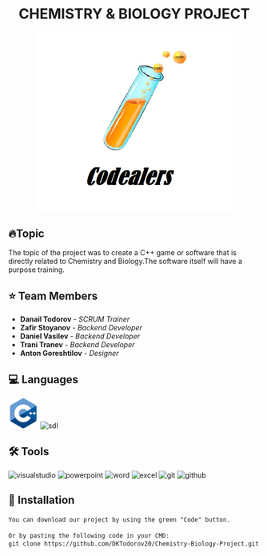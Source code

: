 <h1 align = center> CHEMISTRY & BIOLOGY PROJECT </h1>
<p align = "center">
<img src = "CodealersLogo.png" width = "400px" alt = "logo">
</p>

## 🔥Topic
The topic of the project was to create a C++ game or software that is directly related to Chemistry and Biology.The software itself will have a purpose training.
## ⭐ Team Members
* **Danail Todorov** - *SCRUM Trainer* 
 * **Zafir Stoyanov** - *Backend Developer* 
* **Daniel Vasilev** - *Backend Developer*
* **Trani Tranev** - *Backend Developer* 
* **Anton Goreshtilov** - *Designer* 
## 💻 Languages
<p align = "left"
<a><img src="https://raw.githubusercontent.com/devicons/devicon/master/icons/cplusplus/cplusplus-original.svg" alt="cplusplus" width="60" height="60"/> </a>
<a><img src="https://upload.wikimedia.org/wikipedia/commons/thumb/1/16/Simple_DirectMedia_Layer%2C_Logo.svg/1200px-Simple_DirectMedia_Layer%2C_Logo.svg.png" alt="sdl" width="100" height="60"/> </a>
</p>

## 🛠️ Tools
<p align = "left">
<a><img src="https://upload.wikimedia.org/wikipedia/commons/thumb/5/59/Visual_Studio_Icon_2019.svg/2060px-Visual_Studio_Icon_2019.svg.png" alt="visualstudio" width="60" height="60"/> </a>
<a><img src="https://upload.wikimedia.org/wikipedia/commons/thumb/0/0d/Microsoft_Office_PowerPoint_%282019%E2%80%93present%29.svg/1200px-Microsoft_Office_PowerPoint_%282019%E2%80%93present%29.svg.png" alt="powerpoint" width="61" height="58"/> </a>
<a><img src="https://upload.wikimedia.org/wikipedia/commons/thumb/f/fd/Microsoft_Office_Word_%282019%E2%80%93present%29.svg/1200px-Microsoft_Office_Word_%282019%E2%80%93present%29.svg.png" alt="word" width="61" height="58"/> </a>
<a><img src="https://upload.wikimedia.org/wikipedia/commons/thumb/7/73/Microsoft_Excel_2013-2019_logo.svg/1200px-Microsoft_Excel_2013-2019_logo.svg.png" alt="excel" width="61" height="58"/> </a>
<a><img src="https://avatars.githubusercontent.com/u/18133?s=200&v=4" alt="git" width="61" height="58"/> </a>
<a><img src="https://cdn-icons-png.flaticon.com/512/25/25231.png" alt="github" width="61" height="58"/> </a>
</p>

## 🧰 Installation
```
You can download our project by using the green "Code" button.

Or by pasting the following code in your CMD:
git clone https://github.com/DKTodorov20/Chemistry-Biology-Project.git
```

